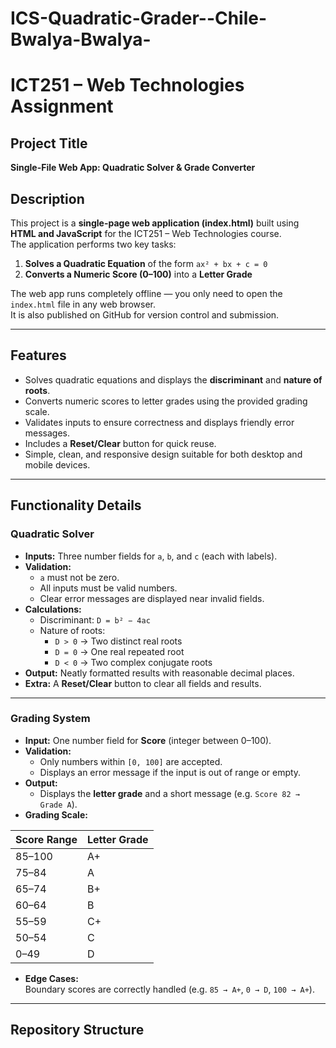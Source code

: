 # ICS-Quadratic-Grader--Chile-Bwalya-Bwalya-
# ICT251 – Web Technologies Assignment

## Project Title
**Single-File Web App: Quadratic Solver & Grade Converter**

## Description
This project is a **single-page web application (index.html)** built using **HTML and JavaScript** for the ICT251 – Web Technologies course.  
The application performs two key tasks:

1. **Solves a Quadratic Equation** of the form `ax² + bx + c = 0`
2. **Converts a Numeric Score (0–100)** into a **Letter Grade**

The web app runs completely offline — you only need to open the `index.html` file in any web browser.  
It is also published on GitHub for version control and submission.

---

## Features
- Solves quadratic equations and displays the **discriminant** and **nature of roots**.
- Converts numeric scores to letter grades using the provided grading scale.
- Validates inputs to ensure correctness and displays friendly error messages.
- Includes a **Reset/Clear** button for quick reuse.
- Simple, clean, and responsive design suitable for both desktop and mobile devices.

---

## Functionality Details

### Quadratic Solver
- **Inputs:** Three number fields for `a`, `b`, and `c` (each with labels).  
- **Validation:**  
  - `a` must not be zero.  
  - All inputs must be valid numbers.  
  - Clear error messages are displayed near invalid fields.  
- **Calculations:**  
  - Discriminant: `D = b² − 4ac`  
  - Nature of roots:
    - `D > 0` → Two distinct real roots  
    - `D = 0` → One real repeated root  
    - `D < 0` → Two complex conjugate roots  
- **Output:** Neatly formatted results with reasonable decimal places.  
- **Extra:** A **Reset/Clear** button to clear all fields and results.

---

### Grading System
- **Input:** One number field for **Score** (integer between 0–100).  
- **Validation:**  
  - Only numbers within `[0, 100]` are accepted.  
  - Displays an error message if the input is out of range or empty.  
- **Output:**  
  - Displays the **letter grade** and a short message (e.g. `Score 82 → Grade A`).  
- **Grading Scale:**

| Score Range | Letter Grade |
|--------------|--------------|
| 85–100 | A+ |
| 75–84 | A |
| 65–74 | B+ |
| 60–64 | B |
| 55–59 | C+ |
| 50–54 | C |
| 0–49 | D |

- **Edge Cases:**  
  Boundary scores are correctly handled (e.g. `85 → A+`, `0 → D`, `100 → A+`).

---

## Repository Structure

